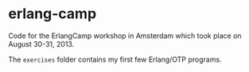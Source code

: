 erlang-camp
===========

Code for the ErlangCamp workshop in Amsterdam which took place on August 30-31, 2013.

The `exercises` folder contains my first few Erlang/OTP programs.
